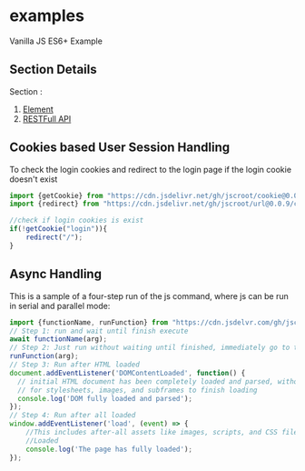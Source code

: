 # examples
Vanilla JS ES6+ Example

## Section Details
Section :
1. [Element](./element/)
2. [RESTFull API](./api/)

## Cookies based User Session Handling
To check the login cookies and redirect to the login page if the login cookie doesn't exist
```js
import {getCookie} from "https://cdn.jsdelivr.net/gh/jscroot/cookie@0.0.1/croot.js";
import {redirect} from "https://cdn.jsdelivr.net/gh/jscroot/url@0.0.9/croot.js";

//check if login cookies is exist
if(!getCookie("login")){
    redirect("/");
}
```

## Async Handling
This is a sample of a four-step run of the js command, where js can be run in serial and parallel mode:
```js
import {functionName, runFunction} from "https://cdn.jsdelvr.com/gh/jscroot/croot.js";
// Step 1: run and wait until finish execute
await functionName(arg);
// Step 2: Just run without waiting until finished, immediately go to the next step
runFunction(arg);
// Step 3: Run after HTML loaded
document.addEventListener('DOMContentLoaded', function() {
  // initial HTML document has been completely loaded and parsed, without waiting
  // for stylesheets, images, and subframes to finish loading
  console.log('DOM fully loaded and parsed');
});
// Step 4: Run after all loaded
window.addEventListener('load', (event) => {
    //This includes after-all assets like images, scripts, and CSS files.
    //Loaded
    console.log('The page has fully loaded');
});
```
